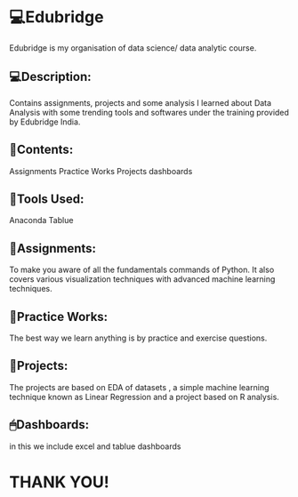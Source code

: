 # 💻Edubridge

 Edubridge is my organisation of data science/ data analytic course.


## 💻Description:

Contains assignments, projects and some analysis I learned about Data Analysis with some trending tools and softwares under the training provided by Edubridge India.

## 👀Contents:

Assignments
Practice Works
Projects
dashboards

## 🔑Tools Used:

Anaconda
Tablue

## 🎲Assignments:

To make you aware of all the fundamentals commands of Python. It also covers various visualization techniques with advanced machine learning techniques.


## 🎯Practice Works:

The best way we learn anything is by practice and exercise questions. 



## 🧿Projects:

The projects are based on EDA of datasets , a simple machine learning technique known as Linear Regression and a project based on R analysis.


## 🖱Dashboards:

in this we include excel and tablue dashboards


# THANK YOU!
